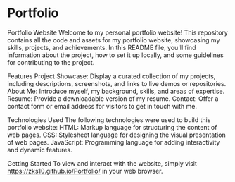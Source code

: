 # Portfolio
Portfolio Website
Welcome to my personal portfolio website! This repository contains all the code and assets for my portfolio website, showcasing my skills, projects, and achievements. In this README file, you'll find information about the project, how to set it up locally, and some guidelines for contributing to the project.

Features
Project Showcase: Display a curated collection of my projects, including descriptions, screenshots, and links to live demos or repositories.
About Me: Introduce myself, my background, skills, and areas of expertise.
Resume: Provide a downloadable version of my resume.
Contact: Offer a contact form or email address for visitors to get in touch with me.

Technologies Used
The following technologies were used to build this portfolio website:
HTML: Markup language for structuring the content of web pages.
CSS: Stylesheet language for designing the visual presentation of web pages.
JavaScript: Programming language for adding interactivity and dynamic features.

Getting Started
To view and interact with the website, simply visit https://zks10.github.io/Portfolio/ in your web browser.
